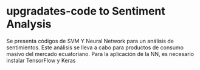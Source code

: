 # upgradates-code to Sentiment Analysis
Se presenta códigos de SVM Y Neural Network para un análisis de sentimientos.
Este análisis se lleva a cabo para productos de consumo masivo del mercado ecuatoriano.
Para la aplicación de la NN, es necesario instalar TensorFlow y Keras
